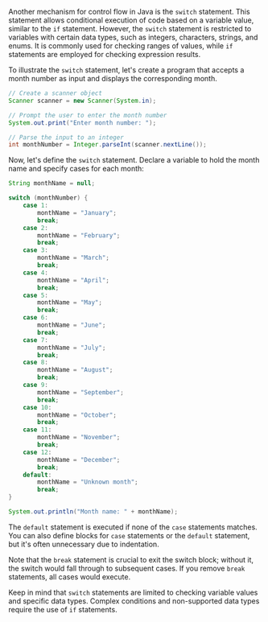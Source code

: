 Another mechanism for control flow in Java is the `switch` statement. This statement allows conditional execution of 
code based on a variable value, similar to the `if` statement. However, the `switch` statement is restricted to variables
with certain data types, such as integers, characters, strings, and enums. It is commonly used for checking ranges of values,
while `if` statements are employed for checking expression results.

To illustrate the `switch` statement, let's create a program that accepts a month number as input and displays the 
corresponding month.

```java
// Create a scanner object
Scanner scanner = new Scanner(System.in);

// Prompt the user to enter the month number
System.out.print("Enter month number: ");

// Parse the input to an integer
int monthNumber = Integer.parseInt(scanner.nextLine());
```
Now, let's define the `switch` statement. Declare a variable to hold the month name and specify cases for each month:

```java
String monthName = null;

switch (monthNumber) {
    case 1:
        monthName = "January";
        break;
    case 2:
        monthName = "February";
        break;
    case 3:
        monthName = "March";
        break;
    case 4: 
        monthName = "April";
        break;
    case 5: 
        monthName = "May";
        break;
    case 6: 
        monthName = "June";
        break;
    case 7: 
        monthName = "July";
        break;
    case 8: 
        monthName = "August";
        break;
    case 9: 
        monthName = "September";
        break;
    case 10: 
        monthName = "October";
        break;
    case 11: 
        monthName = "November";
        break;
    case 12: 
        monthName = "December";
        break;
    default:
        monthName = "Unknown month";
        break;
}

System.out.println("Month name: " + monthName);
```
The `default` statement is executed if none of the `case` statements matches. You can also define blocks for `case` statements 
or the `default` statement, but it's often unnecessary due to indentation.

Note that the `break` statement is crucial to exit the switch block; without it, the switch would fall through to subsequent
cases. If you remove `break` statements, all cases would execute.

Keep in mind that `switch` statements are limited to checking variable values and specific data types. Complex conditions 
and non-supported data types require the use of `if` statements.